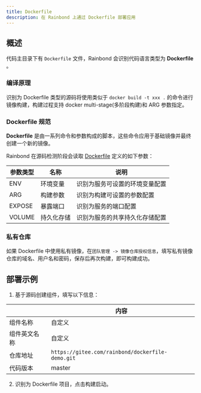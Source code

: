 ```yaml
---
title: Dockerfile
description: 在 Rainbond 上通过 Dockerfile 部署应用
---
```


## 概述

代码主目录下有 `Dockerfile` 文件，Rainbond 会识别代码语言类型为 **Dockerfile** 。

### 编译原理

识别为 Dockerfile 类型的源码将使用类似于 `docker build -t xxx .` 的命令进行镜像构建，构建过程支持 docker multi-stage(多阶段构建)和 ARG 参数指定。

### Dockerfile 规范

**Dockerfile** 是由一系列命令和参数构成的脚本，这些命令应用于基础镜像并最终创建一个新的镜像。

Rainbond 在源码检测阶段会读取 [Dockerfile](https://docs.docker.com/engine/reference/builder/) 定义的如下参数：

| 参数类型   | 名称    | 说明              |
| ------ | ----- | --------------- |
| ENV    | 环境变量  | 识别为服务可设置的环境变量配置 |
| ARG    | 构建参数  | 识别为构建可设置的参数配置   |
| EXPOSE | 暴露端口  | 识别为服务的端口配置      |
| VOLUME | 持久化存储 | 识别为服务的共享持久化存储配置 |

### 私有仓库

如果 Dockerfile 中使用私有镜像，在`团队管理 -> 镜像仓库授权信息`，填写私有镜像仓库的域名、用户名和密码，保存后再次构建，即可构建成功。

## 部署示例

1. 基于源码创建组件，填写以下信息：

|        | 内容                                               |
| ------ | ------------------------------------------------ |
| 组件名称   | 自定义                                              |
| 组件英文名称 | 自定义                                              |
| 仓库地址   | `https://gitee.com/rainbond/dockerfile-demo.git` |
| 代码版本   | master                                           |

2. 识别为 Dockerfile 项目，点击构建启动。

